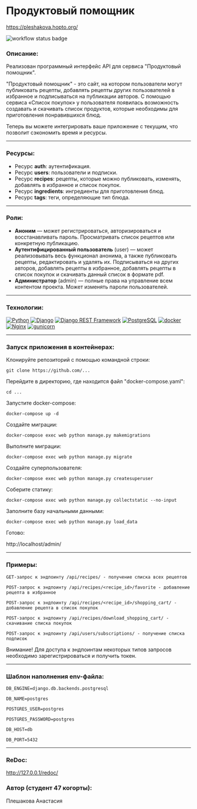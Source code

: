 # **Продуктовый помощник**

https://pleshakova.hopto.org/

![workflow status badge](https://github.com/AnastasiyaPleshakova/foodgram-project-react/actions/workflows/foodgram_workflow.yml/badge.svg)

### **Описание:**
Реализован программный интерфейс API для сервиса "Продуктовый помощник". 

"Продуктовый помощник" - это сайт, на котором пользователи могут публиковать рецепты, добавлять рецепты других пользователей в избранное и подписываться на публикации авторов.
С помощью сервиса «Список покупок» у пользователя появилась возможность создавать и скачивать список продуктов, которые необходимы для приготовления понравившихся блюд.

Теперь вы можете интегрировать ваше приложение с текущим, что позволит сэкономить время и ресурсы.

---
### **Ресурсы:**
* Ресурс **auth**: аутентификация.
* Ресурс **users**: пользователи и подписки.
* Ресурс **recipes**: рецепты, которые можно публиковать, изменять, добавлять в избранное и список покупок.
* Ресурс **ingredients**: ингредиенты для приготовления блюд.
* Ресурс **tags**: теги, определяющие тип блюда.

---
### **Роли:**
* **Аноним** — может регистрироваться, авторизироваться и восстанавливать пароль. Просматривать список рецептов или конкретную публикацию.
* **Аутентифицированный пользователь** (user) — может реализовывать весь функционал анонима, а также публиковать рецепты, редактировать и удалять их. Подписываться на других авторов, добавлять рецепты в избранное, добавлять рецепты в список покупок и скачивать данный список в формате pdf.
* **Администратор** (admin) — полные права на управление всем контентом проекта. Может изменять пароли пользователей.
---
### **Технологии:**
[![Python](https://img.shields.io/badge/-Python-464646?style=flat-square&logo=Python)](https://www.python.org/)
[![Django](https://img.shields.io/badge/-Django-464646?style=flat-square&logo=Django)](https://www.djangoproject.com/)
[![Django REST Framework](https://img.shields.io/badge/-Django%20REST%20Framework-464646?style=flat-square&logo=Django%20REST%20Framework)](https://www.django-rest-framework.org/)
[![PostgreSQL](https://img.shields.io/badge/-PostgreSQL-464646?style=flat-square&logo=PostgreSQL)](https://www.postgresql.org/)
[![docker](https://img.shields.io/badge/-Docker-464646?style=flat-square&logo=docker)](https://www.docker.com/)
[![Nginx](https://img.shields.io/badge/-NGINX-464646?style=flat-square&logo=NGINX)](https://nginx.org/ru/)
[![gunicorn](https://img.shields.io/badge/-gunicorn-464646?style=flat-square&logo=gunicorn)](https://gunicorn.org/)

---

### **Запуск приложения в контейнерах:**

Клонируйте репозиторий с помощью командной строки:
```
git clone https://github.com/...
```
Перейдите в директорию, где находится файл "docker-compose.yaml":
```
cd ...
```
Запустите docker-compose:
```
docker-compose up -d
```
Создайте миграции:
```
docker-compose exec web python manage.py makemigrations
```
Выполните миграции:
```
docker-compose exec web python manage.py migrate
```
Создайте суперпользователя:
```
docker-compose exec web python manage.py createsuperuser
```
Соберите статику:
```
docker-compose exec web python manage.py collectstatic --no-input
```
Заполните базу начальными данными:
```
docker-compose exec web python manage.py load_data
```
Готово:

http://localhost/admin/

---
### **Примеры:**
```
GET-запрос к эндпоинту /api/recipes/ - получение списка всех рецептов
```
```
POST-запрос к эндпоинту /api/recipes/<recipe_id>/favorite - добавление рецепта в избранное
```
```
POST-запрос к эндпоинту /api/recipes/<recipe_id>/shopping_cart/ - добавление рецепта в список покупок
```
```
POST-запрос к эндпоинту /api/recipes/download_shopping_cart/ - скачивание списка покупок
```
```
POST-запрос к эндпоинту /api/users/subscriptions/ - получение списка подписок
```
Внимание! Для доступа к эндпоинтам некоторых типов запросов необходимо зарегистрироваться и получить токен.

---
### **Шаблон наполнения env-файла:**
```
DB_ENGINE=django.db.backends.postgresql

DB_NAME=postgres

POSTGRES_USER=postgres

POSTGRES_PASSWORD=postgres

DB_HOST=db

DB_PORT=5432
```
---
### **ReDoc:**
http://127.0.0.1/redoc/
### **Автор (студент 47 когорты):**

Плешакова Анастасия
